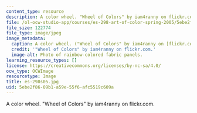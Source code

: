 ```yaml
---
content_type: resource
description: A color wheel. "Wheel of Colors" by iam4ranny on flickr.com.
file: /ol-ocw-studio-app/courses/es-298-art-of-color-spring-2005/5ebe2f8609b1a59e55f6afc5519c609a_es-298s05.jpg
file_size: 122774
file_type: image/jpeg
image_metadata:
  caption: A color wheel. ("Wheel of Colors" by iam4ranny on [flickr.com](http://www.flickr.com/).)
  credit: '"Wheel of Colors" by iam4ranny on flickr.com.'
  image-alt: Photo of rainbow-colored fabric panels.
learning_resource_types: []
license: https://creativecommons.org/licenses/by-nc-sa/4.0/
ocw_type: OCWImage
resourcetype: Image
title: es-298s05.jpg
uid: 5ebe2f86-09b1-a59e-55f6-afc5519c609a
---
```

A color wheel. "Wheel of Colors" by iam4ranny on flickr.com.